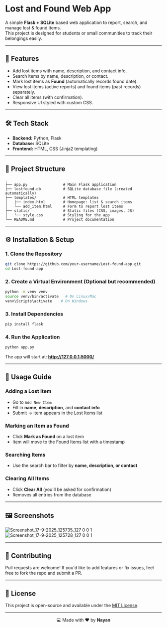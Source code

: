 # Lost and Found Web App

A simple **Flask + SQLite** based web application to report, search, and
manage lost & found items.\
This project is designed for students or small communities to track
their belongings easily.

------------------------------------------------------------------------

## 🚀 Features

-   Add lost items with name, description, and contact info.
-   Search items by name, description, or contact.
-   Mark lost items as **Found** (automatically records found date).
-   View lost items (active reports) and found items (past records)
    separately.
-   Clear all items (with confirmation).
-   Responsive UI styled with custom CSS.

------------------------------------------------------------------------

## 🛠️ Tech Stack

-   **Backend:** Python, Flask
-   **Database:** SQLite
-   **Frontend:** HTML, CSS (Jinja2 templating)

------------------------------------------------------------------------

## 📂 Project Structure

    .
    ├── app.py                # Main Flask application
    ├── lostfound.db          # SQLite database file (created automatically)
    ├── templates/            # HTML templates
    │   ├── index.html        # Homepage: list & search items
    │   └── add_item.html     # Form to report lost items
    ├── static/               # Static files (CSS, images, JS)
    │   └── style.css         # Styling for the app
    └── README.md             # Project documentation

------------------------------------------------------------------------

## ⚙️ Installation & Setup

### 1. Clone the Repository

``` bash
git clone https://github.com/your-username/Lost-found-app.git
cd Lost-found-app
```

### 2. Create a Virtual Environment (Optional but recommended)

``` bash
python -m venv venv
source venv/bin/activate   # On Linux/Mac
venv\Scripts\activate    # On Windows
```

### 3. Install Dependencies

``` bash
pip install flask
```

### 4. Run the Application

``` bash
python app.py
```

The app will start at: **http://127.0.0.1:5000/**

------------------------------------------------------------------------

## 📖 Usage Guide

### Adding a Lost Item

-   Go to `Add New Item`
-   Fill in **name**, **description**, and **contact info**
-   Submit → item appears in the Lost Items list

### Marking an Item as Found

-   Click **Mark as Found** on a lost item
-   Item will move to the Found Items list with a timestamp

### Searching Items

-   Use the search bar to filter by **name, description, or contact**

### Clearing All Items

-   Click **Clear All** (you'll be asked for confirmation)
-   Removes all entries from the database

------------------------------------------------------------------------

## 🖼️ Screenshots
![Screenshot_17-9-2025_125735_127 0 0 1](https://github.com/user-attachments/assets/3066eb5b-0612-4429-b441-1c1b467f569c)
![Screenshot_17-9-2025_125728_127 0 0 1](https://github.com/user-attachments/assets/da1fe288-52b6-4630-b786-590a5cbba2bd)



------------------------------------------------------------------------

## 🤝 Contributing

Pull requests are welcome! If you'd like to add features or fix issues,
feel free to fork the repo and submit a PR.

------------------------------------------------------------------------

## 📜 License

This project is open-source and available under the [MIT
License](LICENSE).

---

<p align="center">💻 Made with ❤️ by <b>Nayan</b></p>
